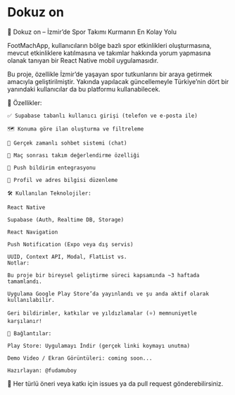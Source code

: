 ﻿# Dokuz on
📱 Dokuz on – İzmir’de Spor Takımı Kurmanın En Kolay Yolu

FootMachApp, kullanıcıların bölge bazlı spor etkinlikleri oluşturmasına, mevcut etkinliklere katılmasına ve takımlar hakkında yorum yapmasına olanak tanıyan bir React Native mobil uygulamasıdır.

Bu proje, özellikle İzmir’de yaşayan spor tutkunlarını bir araya getirmek amacıyla geliştirilmiştir. Yakında yapılacak güncellemeyle Türkiye’nin dört bir yanındaki kullanıcılar da bu platformu kullanabilecek.

🚀 Özellikler:

    ✅ Supabase tabanlı kullanıcı girişi (telefon ve e-posta ile)

    🗺️ Konuma göre ilan oluşturma ve filtreleme

    💬 Gerçek zamanlı sohbet sistemi (chat)

    📝 Maç sonrası takım değerlendirme özelliği

    🔔 Push bildirim entegrasyonu

    👤 Profil ve adres bilgisi düzenleme
    
    🛠️ Kullanılan Teknolojiler:

    React Native

    Supabase (Auth, Realtime DB, Storage)

    React Navigation

    Push Notification (Expo veya dış servis)

    UUID, Context API, Modal, FlatList vs.
    Notlar:

    Bu proje bir bireysel geliştirme süreci kapsamında ~3 haftada tamamlandı.

    Uygulama Google Play Store’da yayınlandı ve şu anda aktif olarak kullanılabilir.

    Geri bildirimler, katkılar ve yıldızlamalar (⭐) memnuniyetle karşılanır!
    
    🔗 Bağlantılar:

    Play Store: Uygulamayı İndir (gerçek linki koymayı unutma)

    Demo Video / Ekran Görüntüleri: coming soon...
    
    Hazırlayan: @fudamuboy
💬 Her türlü öneri veya katkı için issues ya da pull request gönderebilirsiniz.

